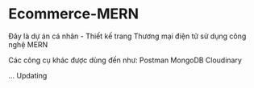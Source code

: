 # Ecommerce-MERN

Đây là dự án cá nhân - Thiết kế trang Thương mại điện tử sử dụng công nghệ MERN

Các công cụ khác được dùng đến như:
Postman
MongoDB
Cloudinary

...
Updating
